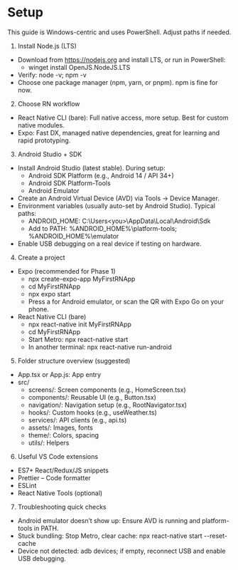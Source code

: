 # Setup

This guide is Windows-centric and uses PowerShell. Adjust paths if needed.

1) Install Node.js (LTS)
- Download from https://nodejs.org and install LTS, or run in PowerShell:
  - winget install OpenJS.NodeJS.LTS
- Verify: node -v; npm -v
- Choose one package manager (npm, yarn, or pnpm). npm is fine for now.

2) Choose RN workflow
- React Native CLI (bare): Full native access, more setup. Best for custom native modules.
- Expo: Fast DX, managed native dependencies, great for learning and rapid prototyping.

3) Android Studio + SDK
- Install Android Studio (latest stable). During setup:
  - Android SDK Platform (e.g., Android 14 / API 34+)
  - Android SDK Platform-Tools
  - Android Emulator
- Create an Android Virtual Device (AVD) via Tools → Device Manager.
- Environment variables (usually auto-set by Android Studio). Typical paths:
  - ANDROID_HOME: C:\Users\<you>\AppData\Local\Android\Sdk
  - Add to PATH: %ANDROID_HOME%\platform-tools; %ANDROID_HOME%\emulator
- Enable USB debugging on a real device if testing on hardware.

4) Create a project
- Expo (recommended for Phase 1)
  - npx create-expo-app MyFirstRNApp
  - cd MyFirstRNApp
  - npx expo start
  - Press a for Android emulator, or scan the QR with Expo Go on your phone.
- React Native CLI (bare)
  - npx react-native init MyFirstRNApp
  - cd MyFirstRNApp
  - Start Metro: npx react-native start
  - In another terminal: npx react-native run-android

5) Folder structure overview (suggested)
- App.tsx or App.js: App entry
- src/
  - screens/: Screen components (e.g., HomeScreen.tsx)
  - components/: Reusable UI (e.g., Button.tsx)
  - navigation/: Navigation setup (e.g., RootNavigator.tsx)
  - hooks/: Custom hooks (e.g., useWeather.ts)
  - services/: API clients (e.g., api.ts)
  - assets/: Images, fonts
  - theme/: Colors, spacing
  - utils/: Helpers

6) Useful VS Code extensions
- ES7+ React/Redux/JS snippets
- Prettier – Code formatter
- ESLint
- React Native Tools (optional)

7) Troubleshooting quick checks
- Android emulator doesn’t show up: Ensure AVD is running and platform-tools in PATH.
- Stuck bundling: Stop Metro, clear cache: npx react-native start --reset-cache
- Device not detected: adb devices; if empty, reconnect USB and enable USB debugging.
